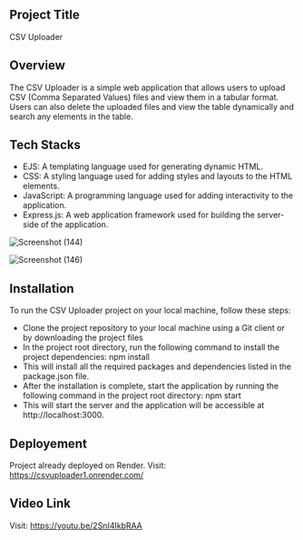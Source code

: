 ## Project Title
CSV Uploader

## Overview
The CSV Uploader is a simple web application that allows users to upload CSV (Comma Separated Values) files and view them in a tabular format. Users can also delete the uploaded files and view the table dynamically and search any elements in the table.

## Tech Stacks
- EJS: A templating language used for generating dynamic HTML.
- CSS: A styling language used for adding styles and layouts to the HTML elements.
- JavaScript: A programming language used for adding interactivity to the application.
- Express.js: A web application framework used for building the server-side of the application.

![Screenshot (144)](https://user-images.githubusercontent.com/114811573/219950062-1a91cf94-439b-4b90-90a1-dbc9f45b862e.png)

![Screenshot (146)](https://user-images.githubusercontent.com/114811573/219951177-853922ab-7d6b-4c8f-87b7-1881d2b46fab.png)


## Installation
To run the CSV Uploader project on your local machine, follow these steps:

- Clone the project repository to your local machine using a Git client or by downloading the project files
- In the project root directory, run the following command to install the project dependencies: npm install
- This will install all the required packages and dependencies listed in the package.json file.
- After the installation is complete, start the application by running the following command in the project root directory: npm start
- This will start the server and the application will be accessible at http://localhost:3000.

## Deployement
Project already deployed on Render. Visit: https://csvuploader1.onrender.com/

## Video Link
Visit: https://youtu.be/2SnI4IkbRAA




